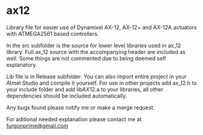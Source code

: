 # ax12
Library file for easier use of Dynamixel AX-12, AX-12+ and AX-12A actuators with ATMEGA2561 based controllers.

In the src subfolder is the source for lower level libraries used in ax_12 library. Full ax_12 source with the
accompanying header are included as well. Some things are not commented due to being deemed self explanatory.

Lib file is in Release subfolder. You can also import entire project in your Atmel Studio and compile it yourself.
For use in other projects add ax_12.h to your include folder and add libAX12.a to your libraries, 
all other dependencies should be included automatically.

Any bugs found please notify me or make a merge request.

For aditional needed explanation please contact me at furgonprime@gmail.com
